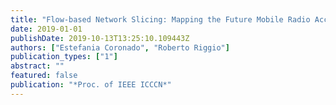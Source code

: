 ```yaml
---
title: "Flow-based Network Slicing: Mapping the Future Mobile Radio Access Networks"
date: 2019-01-01
publishDate: 2019-10-13T13:25:10.109443Z
authors: ["Estefania Coronado", "Roberto Riggio"]
publication_types: ["1"]
abstract: ""
featured: false
publication: "*Proc. of IEEE ICCCN*"
---
```


